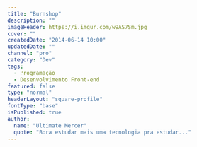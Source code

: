 ```yaml
---
title: "Burnshop"
description: ""
imageHeader: https://i.imgur.com/w9AS7Sm.jpg
cover: ""
createdDate: "2014-06-14 10:00"
updatedDate: ""
channel: "pro"
category: "Dev"
tags:
  - Programação
  - Desenvolvimento Front-end
featured: false
type: "normal"
headerLayout: "square-profile"
fontType: "base"
isPublished: true
author:
  name: "Ultimate Mercer"
  quote: "Bora estudar mais uma tecnologia pra estudar..."
---
```

